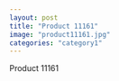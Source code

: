 ```yaml
---
layout: post
title: "Product 11161"
image: "product11161.jpg"
categories: "category1"
---
```

Product 11161
